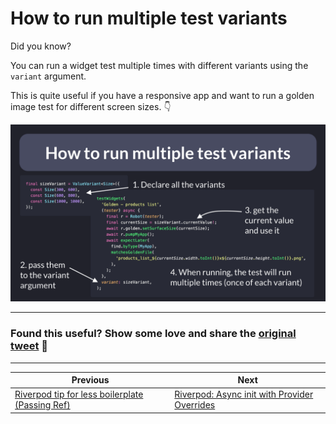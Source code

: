 # How to run multiple test variants

Did you know?

You can run a widget test multiple times with different variants using the `variant` argument.

This is quite useful if you have a responsive app and want to run a golden image test for different screen sizes. 👇

![](055.1-multiple-test-variants.png)

---

### Found this useful? Show some love and share the [original tweet](https://twitter.com/biz84/status/1537117778817204225) 🙏


---

| Previous | Next |
| -------- | ---- |
| [Riverpod tip for less boilerplate (Passing Ref)](../0054-riverpod-tip-less-boilerplate/index.md) | [Riverpod: Async init with Provider Overrides](../0056-async-init-provider-overrides/index.md) |
